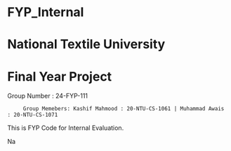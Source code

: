 # FYP_Internal
# National Textile University
# Final Year Project

 Group Number : 24-FYP-111

         Group Memebers: Kashif Mahmood : 20-NTU-CS-1061 | Muhammad Awais : 20-NTU-CS-1071
 
 

 
This is FYP Code for Internal Evaluation.

Na
